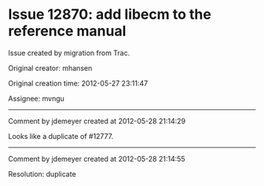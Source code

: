 # Issue 12870: add libecm to the reference manual

Issue created by migration from Trac.

Original creator: mhansen

Original creation time: 2012-05-27 23:11:47

Assignee: mvngu




---

Comment by jdemeyer created at 2012-05-28 21:14:29

Looks like a duplicate of #12777.


---

Comment by jdemeyer created at 2012-05-28 21:14:55

Resolution: duplicate
